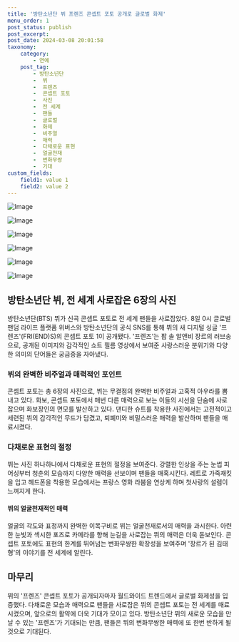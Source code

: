 ```yaml
---
title: '방탄소년단 뷔 프렌즈 콘셉트 포토 공개로 글로벌 화제'
menu_order: 1
post_status: publish
post_excerpt: 
post_date: 2024-03-08 20:01:58
taxonomy:
    category:
        - 연예
    post_tag:
        - 방탄소년단
        -  뷔
        -  프렌즈
        -  콘셉트 포토
        -  사진
        -  전 세계
        -  팬들
        -  글로벌
        -  화제
        -  비주얼
        -  매력
        -  다채로운 표현
        -  얼굴천재
        -  변화무쌍
        -  기대
custom_fields:
    field1: value 1
    field2: value 2
---
```


![Image](https://mimgnews.pstatic.net/image/108/2024/03/08/0003219382_001_20240308080301166.jpg?type=w540)

![Image](https://ssl.pstatic.net/mimgnews/image/108/2024/03/08/0003219382_002_20240308080301226.jpg?type=w540)

![Image](https://mimgnews.pstatic.net/image/108/2024/03/08/0003219382_003_20240308080301399.jpg?type=w540)

![Image](https://ssl.pstatic.net/mimgnews/image/108/2024/03/08/0003219382_004_20240308080301464.jpg?type=w540)

![Image](https://mimgnews.pstatic.net/image/108/2024/03/08/0003219382_005_20240308080301551.jpg?type=w540)

![Image](https://ssl.pstatic.net/mimgnews/image/108/2024/03/08/0003219382_006_20240308080301691.jpg?type=w540)

## 방탄소년단 뷔, 전 세계 사로잡은 6장의 사진
방탄소년단(BTS) 뷔가 신곡 콘셉트 포토로 전 세계 팬들을 사로잡았다. 8일 0시 글로벌 팬덤 라이프 플랫폼 위버스와 방탄소년단의 공식 SNS를 통해 뷔의 새 디지털 싱글 '프렌즈'(FRI(END)S)의 콘셉트 포토 1이 공개됐다. '프렌즈'는 팝 솔 알앤비 장르의 러브송으로, 공개된 이미지와 감각적인 쇼트 필름 영상에서 보여준 사랑스러운 분위기와 다양한 의미의 단어들은 궁금증을 자아냈다.
### 뷔의 완벽한 비주얼과 매력적인 포인트
콘셉트 포토는 총 6장의 사진으로, 뷔는 무결점의 완벽한 비주얼과 고혹적 아우라를 뽐내고 있다. 화보, 콘셉트 포토에서 매번 다른 매력으로 보는 이들의 시선을 단숨에 사로잡으며 화보장인의 면모를 발산하고 있다. 댄디한 슈트를 착용한 사진에서는 고전적이고 세련된 뷔의 감각적인 무드가 담겼고, 퇴폐미와 비밀스러운 매력을 발산하며 팬들을 매료시켰다.
### 다채로운 표현의 절정
뷔는 사진 하나하나에서 다채로운 표현의 절정을 보여준다. 강렬한 인상을 주는 눈썹 피어싱부터 청춘의 모습까지 다양한 매력을 선보이며 팬들을 매혹시킨다. 레트로 가죽재킷을 입고 헤드폰을 착용한 모습에서는 프랑스 영화 라붐을 연상케 하며 첫사랑의 설렘이 느껴지게 한다.
#### 뷔의 얼굴천재적인 매력
얼굴의 각도와 표정까지 완벽한 이목구비로 뷔는 얼굴천재로서의 매력을 과시한다. 아련한 눈빛과 섹시한 포즈로 카메라를 향해 눈길을 사로잡는 뷔의 매력은 더욱 돋보인다. 콘셉트 포토에도 표현의 한계를 뛰어넘는 변화무쌍한 확장성을 보여주며 '장르가 된 김태형'의 이야기를 전 세계에 알린다.
## 마무리
뷔의 '프렌즈' 콘셉트 포토가 공개되자마자 월드와이드 트렌드에서 글로벌 화제성을 입증했다. 다채로운 모습과 매력으로 팬들을 사로잡은 뷔의 콘셉트 포토는 전 세계를 매료시켰으며, 앞으로의 활약에 더욱 기대가 모이고 있다. 방탄소년단 뷔의 새로운 모습을 만날 수 있는 '프렌즈'가 기대되는 만큼, 팬들은 뷔의 변화무쌍한 매력에 또 한번 반하게 될 것으로 기대된다.
